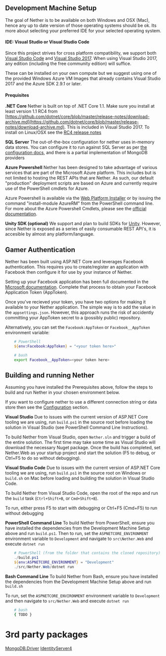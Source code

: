 ## Development Machine Setup

The goal of Nether is to be available on both Windows and OSX (Mac), hence any up to date version of those operating systems should be ok. Its more about selecting your preferred IDE for your selected operating system.

#### IDE: Visual Studio or Visual Studio Code

Since this project strives for cross platform compatibility, we support both [Visual Studio Code](https://code.visualstudio.com) and [Visual Studio 2017](https://www.visualstudio.com/vs/). When using Visual Studio 2017, any edition (including the free community edition) will suffice.

These can be installed on your own compute but we suggest using one of the provided Windows Azure VM Images that already contains Visual Studio 2017 and the Azure SDK 2.9.1 or later.

#### Prequisites

**.NET Core**
Nether is built on top of .NET Core 1.1. Make sure you install at least version 1.1 RC4 from [https://github.com/dotnet/core/blob/master/release-notes/download-archive.md](https://github.com/dotnet/core/blob/master/release-notes/download-archive.md). This is included in Visual Studio 2017. To install on Linux/OSX see the [RC4 release notes](https://github.com/dotnet/core/blob/master/release-notes/rc4-download.md)

**SQL Server**
The out-of-the-box configuration for nether uses in-memory data stores. You can configure it to run against SQL Server as per [the configuration docs](./configuration.md), and there is a partial implementation of MongoDB providers

**Azure Powershell**
Nether has been designed to take advantage of various services that are part of the Microsoft Azure platform. This includes but is not limited to hosting the REST APIs that are Nether. As such, our default "production" deployment scripts are based on Azure and currently require use of the PowerShell cmdlets for Azure.

Azure Powershell is available via the [Web Platform Installer](https://www.microsoft.com/web/downloads/platform.aspx) or by issuing the command "install-module AzureRM" from the PowerShell command line. For more about the Azure Powershell Cmdlets, please see the [official documentation](https://docs.microsoft.com/en-us/powershell/).

**Unity SDK (optional)**
We support and plan to build SDKs for [Unity](http://unity3d.com). However, since Nether is exposed as a series of easily consumable REST API's, it is accesible by almost any platform/language.

## Gamer Authentication

Nether has been built using ASP.NET Core and leverages Facebook authentication. This requires you to create/register an application with Facebook then configure it for use by your instance of Nether.

Setting up your Facebook application has been full documented in the [Microsoft documentation](https://docs.microsoft.com/en-us/aspnet/core/security/authentication/social/facebook-logins). Complete that process to obtain your Facebook Application Token (AppToken).

Once you've recieved your token, you have two options for making it available to your Nether application. The simple way is to add the value in the `appsettings.json`. However, this approach runs the risk of accidently committing your AppToken secret to a (possibly public) repository.

Alternatively, you can set the `Facebook:AppToken` or `Facebook__AppToken` environment variable:

```powershell
    # PowerShell
    ${env:Facebook:AppToken} = "<your token here>"
```

```bash
    # bash
    export Facebook__AppToken=<your token here>
```

## Building and running Nether

Assuming you have installed the Prerequisites above, follow the steps to build and run Nether in your chosen environment below.

If you want to configure nether to use a different connection string or data store then see the [Configuration](documentation/configuration.md) section.

**Visual Studio**
Due to issues with the current version of ASP.NET Core tooling we are using, run `build.ps1` in the source root before loading the solution in Visual Studio (see PowerShell Command Line Instructions).

To build Nether from Visual Studio, open `Nether.sln` and trigger a build of the entire solution. The first time may take some time as Visual Studio will download the necessary Nuget package. Once the build has completed, set Nether.Web as your startup project and start the solution (F5 to debug, or Ctrl+F5 to do so without debugging).

**Visual Studio Code**
Due to issues with the current version of ASP.NET Core tooling we are using, run `build.ps1` in the source root on Windows or `build.sh` on Mac  before loading and building the solution in Visual Studio Code.

To build Nether from Visual Studio Code, open the root of the repo and run the `build` task (`Ctrl+Shift+B`, or `Cmd+Shift+B`).

To run, either press F5 to start with debugging or Ctrl+F5 (Cmd+F5) to run without debugging

**PowerShell Command Line**
To build Nether from PowerShell, ensure you have installed the dependencies from the Development Machine Setup above and run `build.ps1`. Then to run, set the `ASPNETCORE_ENVIRONMENT` environment variable to `Development` and navigate to `src\Nether.Web` and execute `dotnet run`

```powershell
    # PowerShell (from the folder that contains the cloned repository)
    ./build.ps1
    ${env:ASPNETCORE_ENVIRONMENT} = "Development"
    ./src/Nether.Web/dotnet run
```

**Bash Command Line**
To build Nether from Bash, ensure you have installed the dependencies from the Development Machine Setup above and run `build.sh`

To run, set the `ASPNETCORE_ENVIRONMENT` environment variable to `Development` and then navigate to `src/Nether.Web` and execute `dotnet run`

```bash
    # bash
    { TODO }
```

# 3rd party packages
[MongoDB.Driver](https://www.nuget.org/packages/MongoDB.Driver/2.3.0-rc1)
[IdentityServer4](http://identityserver4.readthedocs.io/en/release/)

